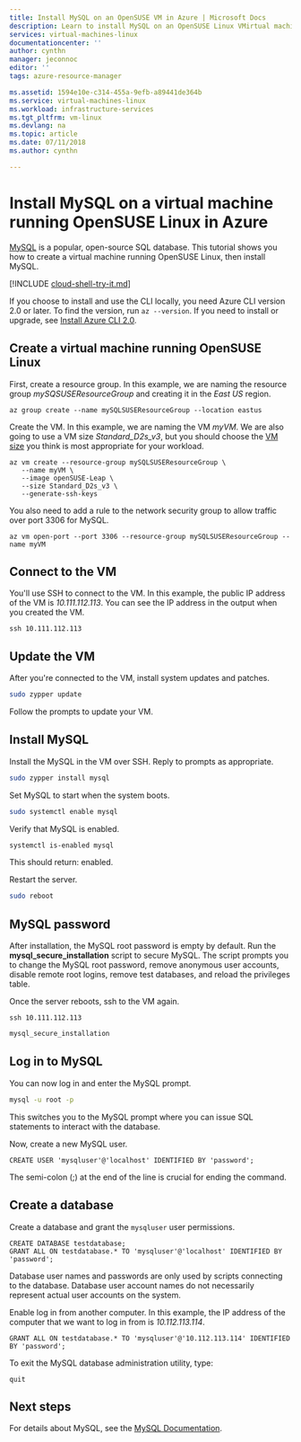 ```yaml
---
title: Install MySQL on an OpenSUSE VM in Azure | Microsoft Docs
description: Learn to install MySQL on an OpenSUSE Linux VMirtual machine in Azure.
services: virtual-machines-linux
documentationcenter: ''
author: cynthn
manager: jeconnoc
editor: ''
tags: azure-resource-manager

ms.assetid: 1594e10e-c314-455a-9efb-a89441de364b
ms.service: virtual-machines-linux
ms.workload: infrastructure-services
ms.tgt_pltfrm: vm-linux
ms.devlang: na
ms.topic: article
ms.date: 07/11/2018
ms.author: cynthn

---
```

# Install MySQL on a virtual machine running OpenSUSE Linux in Azure

[MySQL](http://www.mysql.com) is a popular, open-source SQL database. This tutorial shows you how to create a virtual machine running OpenSUSE Linux, then install MySQL.


[!INCLUDE [cloud-shell-try-it.md](../../../includes/cloud-shell-try-it.md)]

If you choose to install and use the CLI locally, you need Azure CLI version 2.0 or later. To find the version, run `az --version`. If you need to install or upgrade, see [Install Azure CLI 2.0]( /cli/azure/install-azure-cli).

## Create a virtual machine running OpenSUSE Linux

First, create a resource group. In this example, we are naming the resource group *mySQSUSEResourceGroup* and creating it in the *East US* region.

```azurecli-interactive
az group create --name mySQLSUSEResourceGroup --location eastus
```

Create the VM. In this example, we are naming the VM *myVM*. We are also going to use a VM size *Standard_D2s_v3*, but you should choose the [VM size](sizes.md) you think is most appropriate for your workload.

```azurecli-interactive
az vm create --resource-group mySQLSUSEResourceGroup \
   --name myVM \
   --image openSUSE-Leap \
   --size Standard_D2s_v3 \
   --generate-ssh-keys
```

You also need to add a rule to the network security group to allow traffic over port 3306 for MySQL.

```azurecli-interactive
az vm open-port --port 3306 --resource-group mySQLSUSEResourceGroup --name myVM
```

## Connect to the VM

You'll use SSH to connect to the VM. In this example, the public IP address of the VM is *10.111.112.113*. You can see the IP address in the output when you created the VM.

```azurecli-interactive  
ssh 10.111.112.113
```

 
## Update the VM
 
After you're connected to the VM, install system updates and patches. 
   
```bash
sudo zypper update
```

Follow the prompts to update your VM.

## Install MySQL 


Install the MySQL in the VM over SSH. Reply to prompts as appropriate.

```bash
sudo zypper install mysql
```
 
Set MySQL to start when the system boots. 

```bash
sudo systemctl enable mysql
```
Verify that MySQL is enabled.

```bash
systemctl is-enabled mysql
```

This should return: enabled.

Restart the server.

```bash
sudo reboot
```


## MySQL password

After installation, the MySQL root password is empty by default. Run the **mysql\_secure\_installation** script to secure MySQL. The script prompts you to change the MySQL root password, remove anonymous user accounts, disable remote root logins, remove test databases, and reload the privileges table. 

Once the server reboots, ssh to the VM again.

```azurecli-interactive  
ssh 10.111.112.113
```



```bash
mysql_secure_installation
```

## Log in to MySQL

You can now log in and enter the MySQL prompt.

```bash  
mysql -u root -p
```
This switches you to the MySQL prompt where you can issue SQL statements to interact with the database.

Now, create a new MySQL user.

```   
CREATE USER 'mysqluser'@'localhost' IDENTIFIED BY 'password';
```
   
The semi-colon (;) at the end of the line is crucial for ending the command.


## Create a database


Create a database and grant the `mysqluser` user permissions.

```   
CREATE DATABASE testdatabase;
GRANT ALL ON testdatabase.* TO 'mysqluser'@'localhost' IDENTIFIED BY 'password';
```
   
Database user names and passwords are only used by scripts connecting to the database.  Database user account names do not necessarily represent actual user accounts on the system.

Enable log in from another computer. In this example, the IP address of the computer that we want to log in from is *10.112.113.114*.

```   
GRANT ALL ON testdatabase.* TO 'mysqluser'@'10.112.113.114' IDENTIFIED BY 'password';
```
   
To exit the MySQL database administration utility, type:

```    
quit
```


## Next steps
For details about MySQL, see the [MySQL Documentation](http://dev.mysql.com/doc/index-topic.html).




